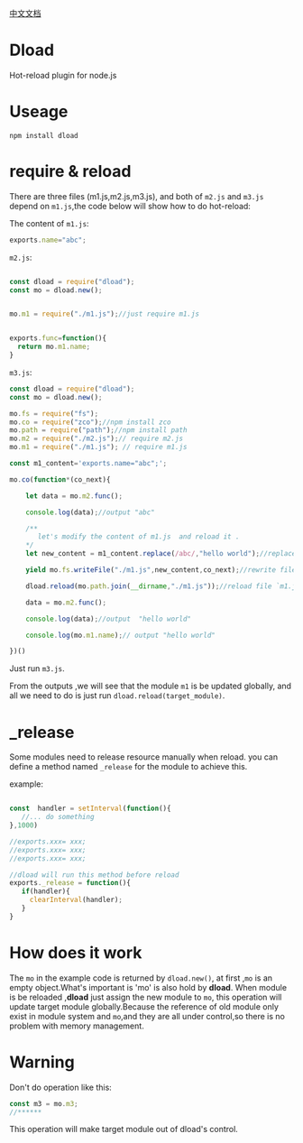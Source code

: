 
[中文文档](https://github.com/yyrdl/dload/blob/master/readme_ch.md)

# Dload

Hot-reload plugin for node.js

# Useage

`npm install dload`

# require & reload

 There  are three files (m1.js,m2.js,m3.js), and  both of `m2.js` and `m3.js` depend on `m1.js`,the code below
will show how to do hot-reload:

The content of `m1.js`:

```js
exports.name="abc";

```

`m2.js`:

```js

const dload = require("dload");
const mo = dload.new();


mo.m1 = require("./m1.js");//just require m1.js


exports.func=function(){
  return mo.m1.name;
}

```

`m3.js`:

```js
const dload = require("dload");
const mo = dload.new();

mo.fs = require("fs");
mo.co = require("zco");//npm install zco
mo.path = require("path");//npm install path
mo.m2 = require("./m2.js");// require m2.js
mo.m1 = require("./m1.js"); // require m1.js

const m1_content='exports.name="abc";';

mo.co(function*(co_next){

    let data = mo.m2.func();

    console.log(data);//output "abc"

    /**
       let's modify the content of m1.js  and reload it .
    */
    let new_content = m1_content.replace(/abc/,"hello world");//replace `abc` to `hello world`

    yield mo.fs.writeFile("./m1.js",new_content,co_next);//rewrite file `m1.js`

    dload.reload(mo.path.join(__dirname,"./m1.js"));//reload file `m1.js`

    data = mo.m2.func();

    console.log(data);//output  "hello world"

    console.log(mo.m1.name);// output "hello world"

})()

```

Just run `m3.js`.

From the outputs ,we will see that the module `m1` is be updated globally, and all we
need to do is just run `dload.reload(target_module)`.


# _release

Some modules need to release resource manually when reload. you can define a method named `_release` for the module to achieve this.



example:

```js

const  handler = setInterval(function(){
   //... do something
},1000)

//exports.xxx= xxx;
//exports.xxx= xxx;
//exports.xxx= xxx;

//dload will run this method before reload
exports._release = function(){
   if(handler){
     clearInterval(handler);
   }
}
```
# How does it work

The `mo` in the example code is returned by `dload.new()`, at first ,`mo` is an empty object.What's important is
'mo' is also hold by __dload__. When module is be reloaded ,__dload__ just assign the new module to `mo`, this operation will
update target module globally.Because the reference of old module only exist in module system and `mo`,and they are all
under control,so there is no problem with memory management.


# Warning

Don't do operation like this:

```js
const m3 = mo.m3;
//******
```
This operation will make target module out of dload's control.

